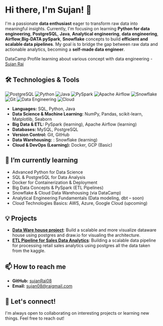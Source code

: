 # Hi there, I'm Sujan! 👋

I'm a passionate **data enthusiast** eager to transform raw data into meaningful insights. Currently, I'm focusing on learning **Python for data engineering**, **PostgreSQL**, **Java**, **Analytical  engineering**, **data engineering**, **Airflow**,**Big-DATA pySpark**, **Snowflake** concepts to build **efficient and scalable data pipelines**. My goal is to bridge the gap between raw data and actionable analytics, becoming a **self-made data engineer**.

DataCamp Profile learning about various concept with data engineering - [Sujan Rai](https://www.datacamp.com/portfolio/sujan08rai)

## 🛠️ Technologies & Tools

![PostgreSQL](https://img.shields.io/badge/PostgreSQL-336791?style=for-the-badge&logo=postgresql&logoColor=white)
![Python](https://img.shields.io/badge/Python-3.10-blue?style=for-the-badge&logo=python&logoColor=white)
![Java](https://img.shields.io/badge/Java-17-orange?style=for-the-badge&logo=openjdk&logoColor=white)
![PySpark](https://img.shields.io/badge/PySpark-Data%20Processing-F16C20?style=for-the-badge&logo=apache-spark&logoColor=white)
![Apache Airflow](https://img.shields.io/badge/Airflow-2.7.1-017CEE?style=for-the-badge&logo=apache-airflow&logoColor=white)
![Snowflake](https://img.shields.io/badge/Snowflake-Cloud%20Warehouse-56B9EB?style=for-the-badge&logo=snowflake&logoColor=white)
![Git](https://img.shields.io/badge/Git-F05032?style=for-the-badge&logo=git&logoColor=white)
![Data Engineering](https://img.shields.io/badge/Data%20Engineering-Big%20Data-FF6F00?style=for-the-badge&logo=databricks&logoColor=white)
![Cloud](https://img.shields.io/badge/Cloud%20Learning-%23F1C40F?style=for-the-badge&logo=cloud&logoColor=white)


- **Languages:** SQL, Python, Java
- **Data Science & Machine Learning:** NumPy, Pandas, scikit-learn, Matplotlib, Seaborn
- **Big Data & ETL:** PySpark (learning), Apache Airflow (learning)
- **Databases:** MySQL, PostgreSQL
- **Version Control:** Git, GitHub
- **Data Warehousing:** : Snowflake (learning)
- **Cloud & DevOps (Learning):** Docker, GCP (Basic)
  
## 🌱 I’m currently learning
- Advanced Python for Data Science
- SQL & PostgreSQL for Data Analysis
- Docker for Containerization & Deployment
- Big Data Concepts & PySpark (ETL Pipelines)
- Snowflake & Cloud Data Warehousing (via DataCamp)
- Analytical Engineering Fundamentals (Data modeling, dbt – soon)
- Cloud Technologies Basics: AWS, Azure, Google Cloud (upcoming)

## 💡 Projects
- **[Data Ware house project]([https://github.com/SujanRai08/datawarehouse_sql_project])**: Build a scalable and more visualize dataware house using postgres and draw.io for visualing the architecture. 
- **[ETL Pipeline for Sales Data Analytics]([https://github.com/SujanRai08/retail_salesdataengineering])**: Building a scalable data pipeline for processing retail sales analytics using postgres all the data taken from the kaggle.

## 📫 How to reach me
- **GitHub:** [sujanRai08](https://github.com/SujanRai08)
- **Email:** [sujan08@raigmail.com](mailto:sujan08rai@gmail.com)

## 🤝 Let's connect!
I'm always open to collaborating on interesting projects or learning new things. Feel free to reach out!


